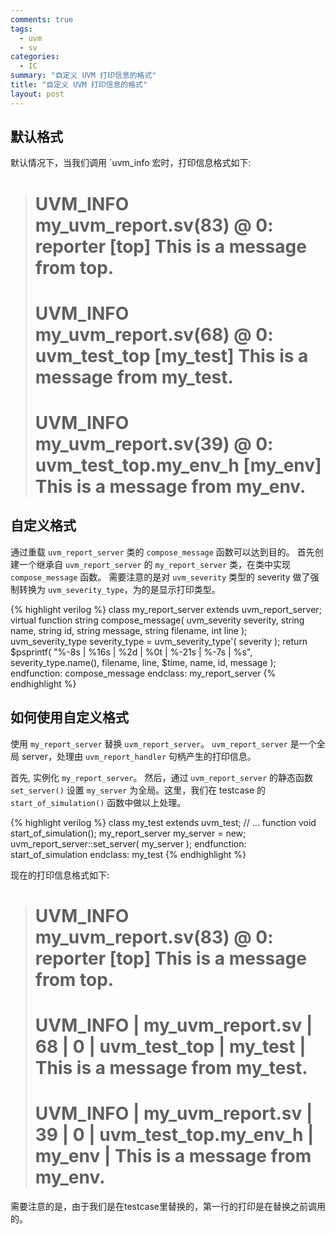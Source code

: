 ```yaml
---
comments: true
tags:
  - uvm
  - sv
categories:
  - IC
summary: "自定义 UVM 打印信息的格式"
title: "自定义 UVM 打印信息的格式"
layout: post
---
```


## 默认格式

默认情况下，当我们调用 `uvm_info 宏时，打印信息格式如下:

>  # UVM_INFO my_uvm_report.sv(83) @ 0: reporter [top] This is a message from top.
>  # UVM_INFO my_uvm_report.sv(68) @ 0: uvm_test_top [my_test] This is a message from my_test.
>  # UVM_INFO my_uvm_report.sv(39) @ 0: uvm_test_top.my_env_h [my_env] This is a message from my_env.

## 自定义格式

通过重载 `uvm_report_server` 类的 `compose_message` 函数可以达到目的。 首先创建一个继承自 `uvm_report_server` 的 `my_report_server` 类，在类中实现 `compose_message` 函数。 需要注意的是对 `uvm_severity` 类型的 severity 做了强制转换为 `uvm_severity_type`，为的是显示打印类型。

{% highlight verilog %}
class my_report_server extends uvm_report_server;
   virtual function string compose_message( uvm_severity severity,
                                            string name,
                                            string id,
                                            string message,
                                            string filename,
                                            int line );
      uvm_severity_type severity_type = uvm_severity_type'( severity );
      return $psprintf( "%-8s | %16s | %2d | %0t | %-21s | %-7s | %s",
             severity_type.name(), filename, line, $time, name, id, message );
   endfunction: compose_message
endclass: my_report_server
{% endhighlight %}

## 如何使用自定义格式

使用 `my_report_server` 替换 `uvm_report_server`。 `uvm_report_server` 是一个全局 server，处理由 `uvm_report_handler` 句柄产生的打印信息。

首先, 实例化 `my_report_server`。 然后，通过 `uvm_report_server` 的静态函数 `set_server()` 设置 `my_server` 为全局。这里，我们在 testcase 的 `start_of_simulation()` 函数中做以上处理。

{% highlight verilog %}
class my_test extends uvm_test;
   // ...
   function void start_of_simulation();
      my_report_server my_server = new;
      uvm_report_server::set_server( my_server );
   endfunction: start_of_simulation
endclass: my_test
{% endhighlight %}

现在的打印信息格式如下:

>  # UVM_INFO my_uvm_report.sv(83) @ 0: reporter [top] This is a message from top.
>  # UVM_INFO | my_uvm_report.sv | 68 | 0 | uvm_test_top          | my_test | This is a message from my_test.
>  # UVM_INFO | my_uvm_report.sv | 39 | 0 | uvm_test_top.my_env_h | my_env  | This is a message from my_env.

需要注意的是，由于我们是在testcase里替换的，第一行的打印是在替换之前调用的。
